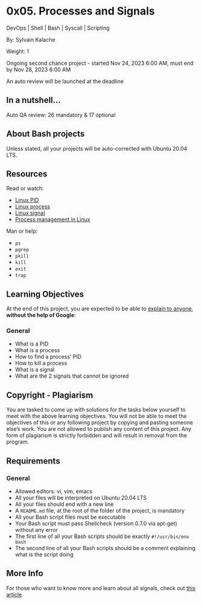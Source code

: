 # 0x05. Processes and Signals

DevOps | Shell | Bash | Syscall | Scripting

By: Sylvain Kalache

Weight: 1

Ongoing second chance project - started Nov 24, 2023 6:00 AM, must end by Nov 28, 2023 6:00 AM

An auto review will be launched at the deadline

## In a nutshell…

Auto QA review: 26 mandatory & 17 optional

## About Bash projects

Unless stated, all your projects will be auto-corrected with Ubuntu 20.04 LTS.

## Resources

Read or watch:

- [Linux PID](https://www.linfo.org/pid.html)
- [Linux process](https://www.thegeekstuff.com/2012/03/linux-processes-environment/)
- [Linux signal](https://www.educative.io/answers/what-are-linux-signals)
- [Process management in Linux](https://www.digitalocean.com/community/tutorials/process-management-in-linux)

Man or help:

- `ps`
- `pgrep`
- `pkill`
- `kill`
- `exit`
- `trap`

## Learning Objectives

At the end of this project, you are expected to be able to [explain to anyone](https://fs.blog/feynman-learning-technique/), **without the help of Google**:

### General

- What is a PID
- What is a process
- How to find a process’ PID
- How to kill a process
- What is a signal
- What are the 2 signals that cannot be ignored

## Copyright - Plagiarism

You are tasked to come up with solutions for the tasks below yourself to meet with the above learning objectives. You will not be able to meet the objectives of this or any following project by copying and pasting someone else’s work. You are not allowed to publish any content of this project. Any form of plagiarism is strictly forbidden and will result in removal from the program.

## Requirements

### General

- Allowed editors: vi, vim, emacs
- All your files will be interpreted on Ubuntu 20.04 LTS
- All your files should end with a new line
- A `README.md` file, at the root of the folder of the project, is mandatory
- All your Bash script files must be executable
- Your Bash script must pass Shellcheck (version 0.7.0 via apt-get) without any error
- The first line of all your Bash scripts should be exactly `#!/usr/bin/env bash`
- The second line of all your Bash scripts should be a comment explaining what is the script doing

## More Info

For those who want to know more and learn about all signals, check out [this article](https://www.computerhope.com/unix/signals.htm).

